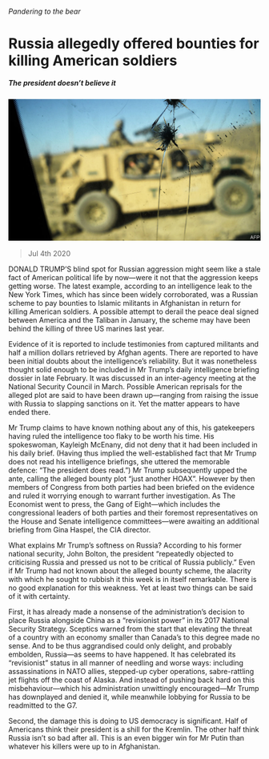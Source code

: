 ###### Pandering to the bear

# Russia allegedly offered bounties for killing American soldiers 

##### The president doesn’t believe it 

![image](images/20200704_USP004_0.jpg) 

> Jul 4th 2020 

DONALD TRUMP’S blind spot for Russian aggression might seem like a stale fact of American political life by now—were it not that the aggression keeps getting worse. The latest example, according to an intelligence leak to the New York Times, which has since been widely corroborated, was a Russian scheme to pay bounties to Islamic militants in Afghanistan in return for killing American soldiers. A possible attempt to derail the peace deal signed between America and the Taliban in January, the scheme may have been behind the killing of three US marines last year.

Evidence of it is reported to include testimonies from captured militants and half a million dollars retrieved by Afghan agents. There are reported to have been initial doubts about the intelligence’s reliability. But it was nonetheless thought solid enough to be included in Mr Trump’s daily intelligence briefing dossier in late February. It was discussed in an inter-agency meeting at the National Security Council in March. Possible American reprisals for the alleged plot are said to have been drawn up—ranging from raising the issue with Russia to slapping sanctions on it. Yet the matter appears to have ended there.


Mr Trump claims to have known nothing about any of this, his gatekeepers having ruled the intelligence too flaky to be worth his time. His spokeswoman, Kayleigh McEnany, did not deny that it had been included in his daily brief. (Having thus implied the well-established fact that Mr Trump does not read his intelligence briefings, she uttered the memorable defence: “The president does read.”) Mr Trump subsequently upped the ante, calling the alleged bounty plot “just another HOAX”. However by then members of Congress from both parties had been briefed on the evidence and ruled it worrying enough to warrant further investigation. As The Economist went to press, the Gang of Eight—which includes the congressional leaders of both parties and their foremost representatives on the House and Senate intelligence committees—were awaiting an additional briefing from Gina Haspel, the CIA director.

What explains Mr Trump’s softness on Russia? According to his former national security, John Bolton, the president “repeatedly objected to criticising Russia and pressed us not to be critical of Russia publicly.” Even if Mr Trump had not known about the alleged bounty scheme, the alacrity with which he sought to rubbish it this week is in itself remarkable. There is no good explanation for this weakness. Yet at least two things can be said of it with certainty.

First, it has already made a nonsense of the administration’s decision to place Russia alongside China as a “revisionist power” in its 2017 National Security Strategy. Sceptics warned from the start that elevating the threat of a country with an economy smaller than Canada’s to this degree made no sense. And to be thus aggrandised could only delight, and probably embolden, Russia—as seems to have happened. It has celebrated its “revisionist” status in all manner of needling and worse ways: including assassinations in NATO allies, stepped-up cyber operations, sabre-rattling jet flights off the coast of Alaska. And instead of pushing back hard on this misbehaviour—which his administration unwittingly encouraged—Mr Trump has downplayed and denied it, while meanwhile lobbying for Russia to be readmitted to the G7.

Second, the damage this is doing to US democracy is significant. Half of Americans think their president is a shill for the Kremlin. The other half think Russia isn’t so bad after all. This is an even bigger win for Mr Putin than whatever his killers were up to in Afghanistan.

